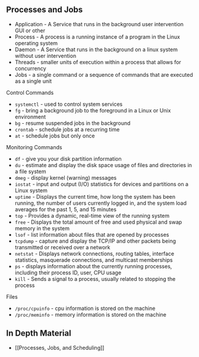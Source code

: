 
## Processes and Jobs

- Application - A Service that runs in the background user intervention GUI or other
- Process - A process is a running instance of a program in the Linux operating system
- Daemon - A Service that runs in the background on a linux system without user intervention
- Threads -  smaller units of execution within a process that allows for concurrency
- Jobs - a single command or a sequence of commands that are executed as a single unit

Control Commands

 - `systemctl` - used to control system services
 - `fg` - bring a background job to the foreground in a Linux or Unix environment
 - `bg` - resume suspended jobs in the background
- `crontab` - schedule jobs at a recurring time
- `at` -  schedule jobs but only once

Monitoring Commands

- `df` - give you your disk partition information
- `du` - estimate and display the disk space usage of files and directories in a file system
- `dmeg` - display kernel (warning) messages
- `iostat` -  input and output (I/O) statistics for devices and partitions on a Linux system
- `uptime` - Displays the current time, how long the system has been running, the number of users currently logged in, and the system load averages for the past 1, 5, and 15 minutes
- `top` - Provides a dynamic, real-time view of the running system
- `free` - Displays the total amount of free and used physical and swap memory in the system
- `lsof` - list information about files that are opened by processes
- `tcpdump` - capture and display the TCP/IP and other packets being transmitted or received over a network
- `netstat` - Displays network connections, routing tables, interface statistics, masquerade connections, and multicast memberships
- `ps` - displays information about the currently running processes, including their process ID, user, CPU usage
- `kill` - Sends a signal to a process, usually related to stopping the process

Files

- `/proc/cpuinfo` -  cpu information is stored on the machine
- `/proc/meminfo` - memory information is stored on the machine


## In Depth Material

- [[Processes, Jobs, and Scheduling]]